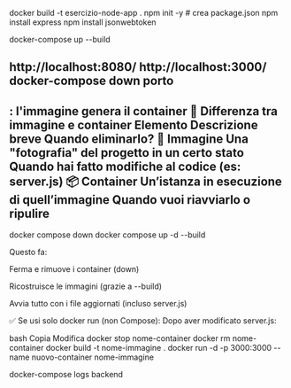 docker build -t esercizio-node-app .
npm init -y          # crea package.json
npm install express
npm install jsonwebtoken

docker-compose up --build 

http://localhost:8080/
http://localhost:3000/
docker-compose down
porto
----------------------------------------
: l'immagine genera il container
🔄 Differenza tra immagine e container
Elemento	Descrizione breve	Quando eliminarlo?
🧱 Immagine	Una "fotografia" del progetto in un certo stato	Quando hai fatto modifiche al codice (es: server.js)
📦 Container	Un’istanza in esecuzione di quell’immagine	Quando vuoi riavviarlo o ripulire
-------------------
docker compose down
docker compose up -d --build

Questo fa:

Ferma e rimuove i container (down)

Ricostruisce le immagini (grazie a --build)

Avvia tutto con i file aggiornati (incluso server.js)

✅ Se usi solo docker run (non Compose):
Dopo aver modificato server.js:

bash
Copia
Modifica
docker stop nome-container
docker rm nome-container
docker build -t nome-immagine .
docker run -d -p 3000:3000 --name nuovo-container nome-immagine

docker-compose logs backend
